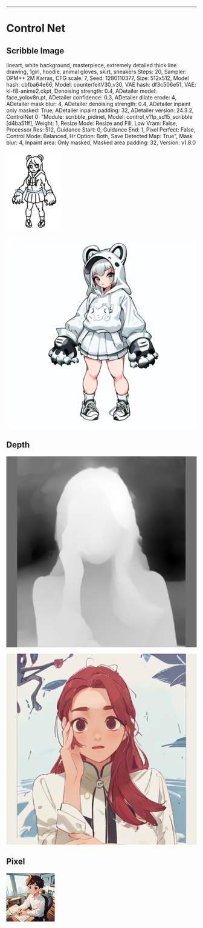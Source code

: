 
---
# Control Net

## Scribble Image

lineart, white background, masterpiece, extremely detailed thick line drawing, 1girl, hoodie, animal gloves, skirt, sneakers
Steps: 20, Sampler: DPM++ 2M Karras, CFG scale: 7, Seed: 1280110377, Size: 512x512, Model hash: cbfba64e66, Model: counterfeitV30_v30, VAE hash: df3c506e51, VAE: kl-f8-anime2.ckpt, Denoising strength: 0.4, ADetailer model: face_yolov8n.pt, ADetailer confidence: 0.3, ADetailer dilate erode: 4, ADetailer mask blur: 4, ADetailer denoising strength: 0.4, ADetailer inpaint only masked: True, ADetailer inpaint padding: 32, ADetailer version: 24.3.2, ControlNet 0: "Module: scribble_pidinet, Model: control_v11p_sd15_scribble [d4ba51ff], Weight: 1, Resize Mode: Resize and Fill, Low Vram: False, Processor Res: 512, Guidance Start: 0, Guidance End: 1, Pixel Perfect: False, Control Mode: Balanced, Hr Option: Both, Save Detected Map: True", Mask blur: 4, Inpaint area: Only masked, Masked area padding: 32, Version: v1.8.0

![image](https://raw.githubusercontent.com/bbeaekk/AI_Project/ea63711e80097475bb1fc3e75be748bb3a66ada8/Controlnet/1.png)

![image](https://raw.githubusercontent.com/bbeaekk/AI_Project/ea63711e80097475bb1fc3e75be748bb3a66ada8/Controlnet/2.png)

## Depth
![image](https://raw.githubusercontent.com/bbeaekk/AI_Project/3b5edef926552114111fee9a93b1cd60bf363091/Controlnet/3.png)

![image](https://raw.githubusercontent.com/bbeaekk/AI_Project/3b5edef926552114111fee9a93b1cd60bf363091/Controlnet/4.png)

## Pixel

![image](https://raw.githubusercontent.com/bbeaekk/AI_Project/3b5edef926552114111fee9a93b1cd60bf363091/Controlnet/5.png)
